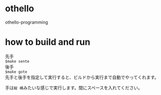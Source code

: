 # othello
othello-programming
# how to build and run
先手  
`$make sente`  
後手  
`$make gote`  
先手と後手を指定して実行すると、ビルドから実行まで自動でやってくれます。  
  
手は`縦 横`みたいな感じで実行します。間にスペースを入れてください。
